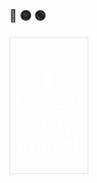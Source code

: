 ## 🔴 🟡 🟢

<table style="border-collapse: collapse; width: 100%;">
  <tr>
    <td style="border: 1px solid #ddd; padding: 10px; text-align: center; width: 100px; height: 100px;">
      <h1>
      <a 
        href="https://github.com/DiegoZaluski/LaPlace" 
        style="color: white;
              text-underline-offset:5.5px;
              text-decoration-thickness:2px;">🦖 Current Study Project</a></h1>
    </td>
  </tr>

